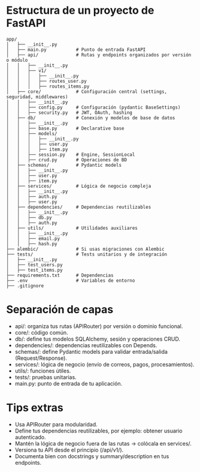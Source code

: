 # Estructura de un proyecto de FastAPI
```text
app/
│   ├── __init__.py
│   ├── main.py           # Punto de entrada FastAPI
│   ├── api/              # Rutas y endpoints organizados por versión o módulo
│   │   ├── __init__.py
│   │   ├── v1/           
│   │   │   ├── __init__.py
│   │   │   ├── routes_user.py
│   │   │   ├── routes_items.py
│   ├── core/             # Configuración central (settings, seguridad, middlewares)
│   │   ├── __init__.py
│   │   ├── config.py     # Configuración (pydantic BaseSettings)
│   │   ├── security.py   # JWT, OAuth, hashing
│   ├── db/               # Conexión y modelos de base de datos
│   │   ├── __init__.py
│   │   ├── base.py       # Declarative base
│   │   ├── models/       
│   │   │   ├── __init__.py
│   │   │   ├── user.py
│   │   │   ├── item.py
│   │   ├── session.py    # Engine, SessionLocal
│   │   ├── crud.py       # Operaciones de BD
│   ├── schemas/          # Pydantic models
│   │   ├── __init__.py
│   │   ├── user.py
│   │   ├── item.py
│   ├── services/         # Lógica de negocio compleja
│   │   ├── __init__.py
│   │   ├── auth.py
│   │   ├── user.py
│   ├── dependencies/     # Dependencias reutilizables
│   │   ├── __init__.py
│   │   ├── db.py
│   │   ├── auth.py
│   ├── utils/            # Utilidades auxiliares
│   │   ├── __init__.py
│   │   ├── email.py
│   │   ├── hash.py
├── alembic/              # Si usas migraciones con Alembic
├── tests/                # Tests unitarios y de integración
│   ├── __init__.py
│   ├── test_users.py
│   ├── test_items.py
├── requirements.txt      # Dependencias
├── .env                  # Variables de entorno
├── .gitignore
```

# Separación de capas
- api/: organiza tus rutas (APIRouter) por versión o dominio funcional.
- core/: código común.
- db/: define tus modelos SQLAlchemy, sesión y operaciones CRUD.
- dependencies/: dependencias reutilizables con Depends.
- schemas/: define Pydantic models para validar entrada/salida (Request/Response).
- services/: lógica de negocio (envío de correos, pagos, procesamientos).
- utils/: funciones útiles.
- tests/: pruebas unitarias.
- main.py: punto de entrada de tu aplicación.

# Tips extras
- Usa APIRouter para modularidad.
- Define tus dependencias reutilizables, por ejemplo: obtener usuario autenticado.
- Mantén la lógica de negocio fuera de las rutas → colócala en services/.
- Versiona tu API desde el principio (/api/v1/).
- Documenta bien con docstrings y summary/description en tus endpoints.

